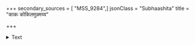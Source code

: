 +++
secondary_sources = [ "MSS_9284",]
jsonClass = "Subhaashita"
title = "काकः कोकिलमुन्नमय्य"

+++

<details><summary>Text</summary>

काकः कोकिलमुन्नमय्य कुरुते चूते फलास्वादनं भुङ्क्ते राजशुकं निवार्य कुररः क्रीडापरो दाडिमम्।  
घूको बर्हिणमास्य शाखिशिखरे शेते सजानिः सुखं हा जातं विपरीतमद्य विपिने श्येने परोक्षं गते॥
</details>
